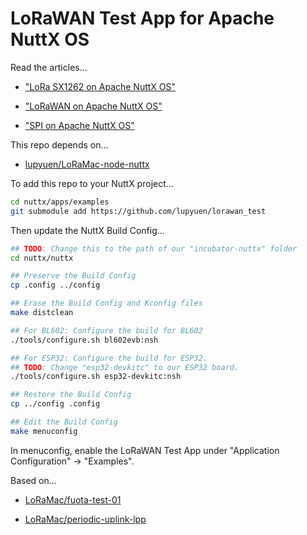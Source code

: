 # LoRaWAN Test App for Apache NuttX OS

Read the articles...

-   ["LoRa SX1262 on Apache NuttX OS"](https://lupyuen.github.io/articles/sx1262)

-   ["LoRaWAN on Apache NuttX OS"](https://lupyuen.github.io/articles/lorawan3)

-   ["SPI on Apache NuttX OS"](https://lupyuen.github.io/articles/spi2)

This repo depends on...

-   [lupyuen/LoRaMac-node-nuttx](https://github.com/lupyuen/LoRaMac-node-nuttx)

To add this repo to your NuttX project...

```bash
cd nuttx/apps/examples
git submodule add https://github.com/lupyuen/lorawan_test
```

Then update the NuttX Build Config...

```bash
## TODO: Change this to the path of our "incubator-nuttx" folder
cd nuttx/nuttx

## Preserve the Build Config
cp .config ../config

## Erase the Build Config and Kconfig files
make distclean

## For BL602: Configure the build for BL602
./tools/configure.sh bl602evb:nsh

## For ESP32: Configure the build for ESP32.
## TODO: Change "esp32-devkitc" to our ESP32 board.
./tools/configure.sh esp32-devkitc:nsh

## Restore the Build Config
cp ../config .config

## Edit the Build Config
make menuconfig 
```

In menuconfig, enable the LoRaWAN Test App under "Application Configuration" → "Examples".

Based on...

-   [LoRaMac/fuota-test-01](https://github.com/lupyuen/LoRaMac-node-nuttx/blob/master/src/apps/LoRaMac/fuota-test-01/B-L072Z-LRWAN1)

-   [LoRaMac/periodic-uplink-lpp](https://github.com/lupyuen/LoRaMac-node-nuttx/blob/master/src/apps/LoRaMac/periodic-uplink-lpp/B-L072Z-LRWAN1)
